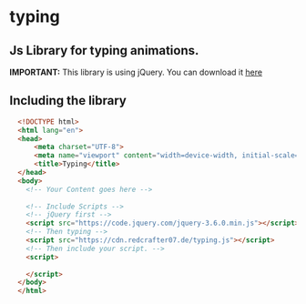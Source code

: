 # typing
## Js Library for typing animations.

**IMPORTANT:** This library is using jQuery. You can download it [here](https://jquery.com/download/)

## Including the library

```html
  <!DOCTYPE html>
  <html lang="en">
  <head>
      <meta charset="UTF-8">
      <meta name="viewport" content="width=device-width, initial-scale=1.0">
      <title>Typing</title>
  </head>
  <body>
    <!-- Your Content goes here -->
    
    <!-- Include Scripts -->
    <!-- jQuery first -->
    <script src="https://code.jquery.com/jquery-3.6.0.min.js"></script> 
    <!-- Then typing -->
    <script src="https://cdn.redcrafter07.de/typing.js"></script>
    <!-- Then include your script. -->
    <script>
      
    </script>
  </body>
  </html>
```

